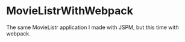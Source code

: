 # MovieListrWithWebpack
The same MovieListr application I made with JSPM, but this time with webpack.

